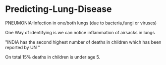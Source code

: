 # Predicting-Lung-Disease
PNEUMONIA-Infection in one/both lungs (due to bacteria,fungi or viruses)

One Way of identifying is we can notice inflammation of airsacks in lungs

"INDIA has the  second highest number of deaths in children which has been reported by UN "

On total 15% deaths in children is under age 5.
